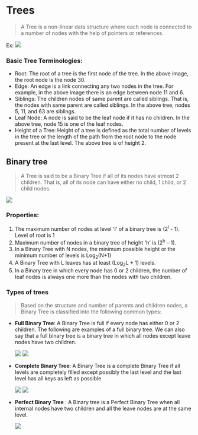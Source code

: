 # Trees
> A Tree is a non-linear data structure where each node is connected to a number of nodes with the help of pointers or references.

Ex:
![](https://www.cdn.geeksforgeeks.org/wp-content/uploads/tree.jpg)

### Basic Tree Terminologies:
* Root: The root of a tree is the first node of the tree. In the above image, the root node is the node 30.
* Edge: An edge is a link connecting any two nodes in the tree. For example, in the above image there is an edge between node 11 and 6.
* Siblings: The children nodes of same parent are called siblings. That is, the nodes with same parent are called siblings. In the above tree, nodes 5, 11, and 63 are siblings.
* Leaf Node: A node is said to be the leaf node if it has no children. In the above tree, node 15 is one of the leaf nodes.
* Height of a Tree: Height of a tree is defined as the total number of levels in the tree or the length of the path from the root node to the node present at the last level. The above tree is of height 2.

## Binary tree
> A Tree is said to be a Binary Tree if all of its nodes have atmost 2 children. That is, all of its node can have either no child, 1 child, or 2 child nodes.
  
![](https://www.geeksforgeeks.org/wp-content/uploads/binary-tree-to-DLL.png)

### Properties:
1. The maximum number of nodes at level 'l' of a binary tree is (2<sup>l</sup> - 1). Level of root is 1
2. Maximum number of nodes in a binary tree of height 'h' is (2<sup>h</sup> – 1).
3. In a Binary Tree with N nodes, the minimum possible height or the minimum number of levels is Log<sub>2</sub>(N+1)
4. A Binary Tree with L leaves has at least (Log<sub>2</sub>L + 1) levels.
5. In a Binary tree in which every node has 0 or 2 children, the number of leaf nodes is always one more than the nodes with two children.  
  
### Types of trees
> Based on the structure and number of parents and children nodes, a Binary Tree is classified into the following common types:
* **Full Binary Tree**: A Binary Tree is full if every node has either 0 or 2 children. The following are examples of a full binary tree. We can also say that a full binary tree is a   binary tree in which all nodes except leave nodes have two children.


   ![](https://media.geeksforgeeks.org/wp-content/cdn-uploads/20191211141452/226.png)
   ![](https://media.geeksforgeeks.org/wp-content/cdn-uploads/20191211141440/136.png)
   
   
* **Complete Binary Tree**: A Binary Tree is a complete Binary Tree if all levels are completely filled except possibly the last level and the last level has all keys as left as possible

   ![](https://media.geeksforgeeks.org/wp-content/cdn-uploads/20191211141521/416.png)
   ![](https://media.geeksforgeeks.org/wp-content/cdn-uploads/20191211141536/520.png)
   
* **Perfect Binary Tree** : A Binary tree is a Perfect Binary Tree when all internal nodes have two children and all the leave nodes are at the same level.

   ![](https://media.geeksforgeeks.org/wp-content/cdn-uploads/20191211141548/617.png)
   


